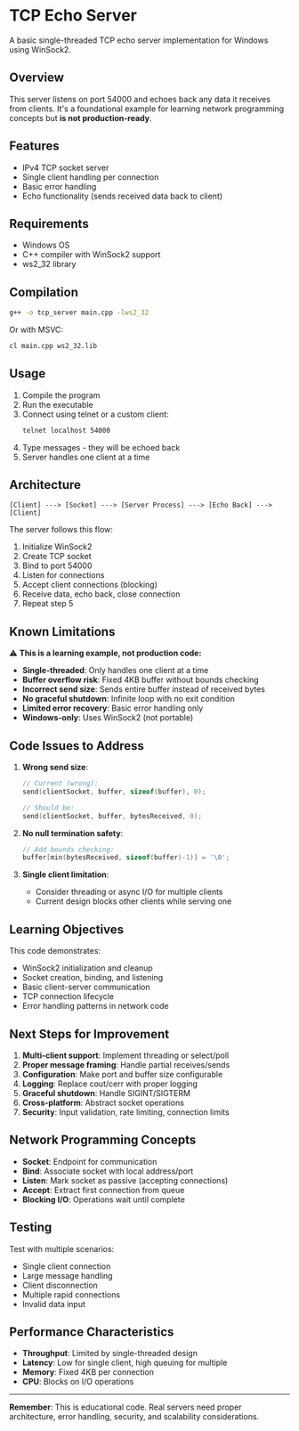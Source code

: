 # TCP Echo Server

A basic single-threaded TCP echo server implementation for Windows using WinSock2.

## Overview

This server listens on port 54000 and echoes back any data it receives from clients. It's a foundational example for learning network programming concepts but **is not production-ready**.

## Features

- IPv4 TCP socket server
- Single client handling per connection
- Basic error handling
- Echo functionality (sends received data back to client)

## Requirements

- Windows OS
- C++ compiler with WinSock2 support
- ws2_32 library

## Compilation

```bash
g++ -o tcp_server main.cpp -lws2_32
```

Or with MSVC:
```bash
cl main.cpp ws2_32.lib
```

## Usage

1. Compile the program
2. Run the executable
3. Connect using telnet or a custom client:
   ```bash
   telnet localhost 54000
   ```
4. Type messages - they will be echoed back
5. Server handles one client at a time

## Architecture

```
[Client] ---> [Socket] ---> [Server Process] ---> [Echo Back] ---> [Client]
```

The server follows this flow:
1. Initialize WinSock2
2. Create TCP socket
3. Bind to port 54000
4. Listen for connections
5. Accept client connections (blocking)
6. Receive data, echo back, close connection
7. Repeat step 5

## Known Limitations

⚠️ **This is a learning example, not production code:**

- **Single-threaded**: Only handles one client at a time
- **Buffer overflow risk**: Fixed 4KB buffer without bounds checking
- **Incorrect send size**: Sends entire buffer instead of received bytes
- **No graceful shutdown**: Infinite loop with no exit condition
- **Limited error recovery**: Basic error handling only
- **Windows-only**: Uses WinSock2 (not portable)

## Code Issues to Address

1. **Wrong send size**:
   ```cpp
   // Current (wrong):
   send(clientSocket, buffer, sizeof(buffer), 0);
   
   // Should be:
   send(clientSocket, buffer, bytesReceived, 0);
   ```

2. **No null termination safety**:
   ```cpp
   // Add bounds checking:
   buffer[min(bytesReceived, sizeof(buffer)-1)] = '\0';
   ```

3. **Single client limitation**:
   - Consider threading or async I/O for multiple clients
   - Current design blocks other clients while serving one

## Learning Objectives

This code demonstrates:
- WinSock2 initialization and cleanup
- Socket creation, binding, and listening
- Basic client-server communication
- TCP connection lifecycle
- Error handling patterns in network code

## Next Steps for Improvement

1. **Multi-client support**: Implement threading or select/poll
2. **Proper message framing**: Handle partial receives/sends
3. **Configuration**: Make port and buffer size configurable
4. **Logging**: Replace cout/cerr with proper logging
5. **Graceful shutdown**: Handle SIGINT/SIGTERM
6. **Cross-platform**: Abstract socket operations
7. **Security**: Input validation, rate limiting, connection limits

## Network Programming Concepts

- **Socket**: Endpoint for communication
- **Bind**: Associate socket with local address/port
- **Listen**: Mark socket as passive (accepting connections)
- **Accept**: Extract first connection from queue
- **Blocking I/O**: Operations wait until complete

## Testing

Test with multiple scenarios:
- Single client connection
- Large message handling
- Client disconnection
- Multiple rapid connections
- Invalid data input

## Performance Characteristics

- **Throughput**: Limited by single-threaded design
- **Latency**: Low for single client, high queuing for multiple
- **Memory**: Fixed 4KB per connection
- **CPU**: Blocks on I/O operations

---

**Remember**: This is educational code. Real servers need proper architecture, error handling, security, and scalability considerations.